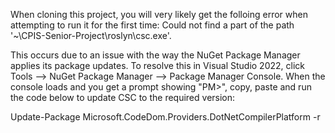 When cloning this project, you will very likely get the folloing error when attempting to run it for the first time:
  Could not find a part of the path '~\CPIS-Senior-Project\roslyn\csc.exe'.

This occurs due to an issue with the way the NuGet Package Manager applies its package updates.
To resolve this in Visual Studio 2022, click Tools -->  NuGet Package Manager --> Package Manager Console.
When the console loads and you get a prompt showing "PM>", copy, paste and run the code below to update CSC to the required version:

Update-Package Microsoft.CodeDom.Providers.DotNetCompilerPlatform -r
